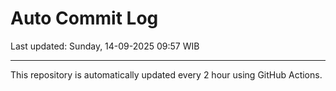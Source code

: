 # Auto Commit Log

Last updated: Sunday, 14-09-2025 09:57 WIB

---

This repository is automatically updated every 2 hour using GitHub Actions.
